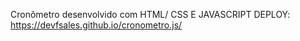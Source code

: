 Cronômetro desenvolvido com HTML/ CSS E JAVASCRIPT 
DEPLOY: https://devfsales.github.io/cronometro.js/
